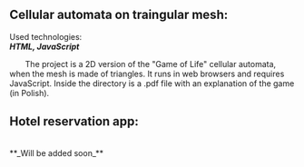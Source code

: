 ## Cellular automata on traingular mesh:
Used technologies:
<br>
**_HTML, JavaScript_**

&nbsp;&nbsp;&nbsp;&nbsp;&nbsp;&nbsp; The project is a 2D version of the "Game of Life" cellular automata, when the mesh is made of triangles. It runs in web browsers and requires JavaScript. Inside the directory is a .pdf file with an explanation of the game (in Polish). 

## Hotel reservation app:
<br>
**_Will be added soon_**